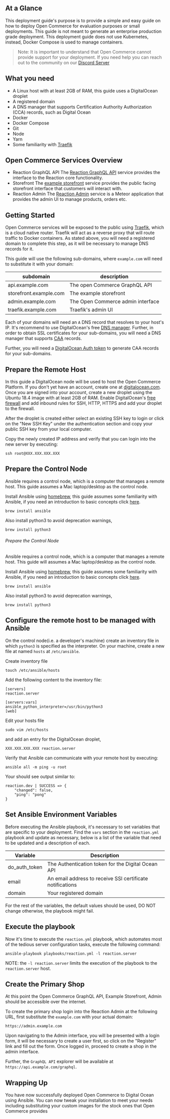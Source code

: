 ## At a Glance

This deployment guide's purpose is to provide a simple and easy guide on how to deploy Open Commerce for evaluation purposes or small deployments. This guide is not meant to generate an enterprise production grade deployment. This deployment guide does not use Kubernetes, instead, Docker Compose is used to manage containers.

> Note: It is important to understand that Open Commerce cannot provide support for your deployment. If you need 
> help you can reach out to the community on our [Discord Server](https://discord.gg/Bwm63tBcQY)

## What you need

- A Linux host with at least 2GB of RAM, this guide uses a DigitalOcean droplet
- A registered domain
- A DNS manager that supports Certification Authority Authorization (CCA) records, such as Digital Ocean
- Docker
- Docker Compose
- Git
- Node
- Yarn
- Some familiarity with [Traefik](https://github.com/containous/traefik/)

## Open Commerce Services Overview

 - Reaction GraphQL API
   The [Reaction GraphQL API](https://github.com/reactioncommerce/reaction) service provides the interface to the Reaction core functionality.
 - Storefront
   The [example storefront](https://github.com/reactioncommerce/example-storefront) service provides the public facing storefront interface that customers will interact with.
 - Reaction Admin
   The [Reaction Admin](https://github.com/reactioncommerce/reaction-admin) service is a Meteor application that provides the admin UI to manage products, orders etc.

## Getting Started

Open Commerce services will be exposed to the public using [Traefik](https://github.com/containous/traefik/), which 
is a cloud native router. Traefik will act as a reverse proxy that will route traffic to Docker containers. As stated above, you will need a registered domain to complete this step, as it will be necessary to manage DNS records for it.

This guide will use the following sub-domains, where `example.com` will need to substitute it with your domain:

| subdomain              | description                       |
| ---------------------- |-----------------------------------|
| api.example.com        | The open Commerce GraphQL API     |
| storefront.example.com | The example storefront            |
| admin.example.com      | The Open Commerce admin interface |
| traefik.example.com    | Traefik's admin UI                |

Each of your domains will need an `A` DNS record that resolves to your host's IP. It's recommend to use DigitalOcean's free [DNS manager](https://www.digitalocean.com/docs/networking/dns/overview/). Further, in order to obtain SSL certificates for your sub-domains, you will need a DNS manager that supports [CAA](https://support.dnsimple.com/articles/caa-record/) records.


Further, you will need a [DigitalOcean Auth token](https://docs.digitalocean.com/reference/api/create-personal-access-token/) to generate CAA records for your sub-domains.

## Prepare the Remote Host

In this guide a DigitalOcean node will be used to host the Open Commerce Platform. If you don't yet have an account, create one at [digitalocean.com](https://digitalocean.com). Once you are signed into your account, create a new droplet using the Ubuntu 18.4 image with at least 2GB of RAM. Enable DigitalOcean's [free firewall](https://www.digitalocean.com/docs/networking/firewalls/) and add inbound rules for SSH, HTTP, HTTPS and add your droplet to the firewall.

After the droplet is created either select an existing SSH key to login or click on the "New SSH Key" under the authentication section  and copy your public SSH key from your local computer.

Copy the newly created IP address and verify that you can login into the new server by executing:

```
ssh root@XXX.XXX.XXX.XXX
```

## Prepare the Control Node

Ansible requires a control node, which is a computer that manages a remote host. This guide assumes a Mac laptop/desktop as the control node.

Install Ansible using [homebrew](https://brew.sh), this guide assumes some familiarity with Ansible, if you need an introduction to basic concepts click [here](https://www.ansibletutorials.com).

`brew install ansible`

Also install python3 to avoid deprecation warnings,

`brew install python3`

###### Prepare the Control Node

Ansible requires a control node, which is a computer that manages a remote host. This guide will assumes a Mac laptop/desktop as the control node.

Install Ansible using [homebrew](https://brew.sh), this guide assumes some familiarity with Ansible, if you need an introduction to basic concepts click [here](https://www.ansibletutorials.com).

`brew install ansible`

Also install python3 to avoid deprecation warnings,

`brew install python3`

## Configure the remote host to be managed with Ansible

On the control node(i.e. a developer's machine) create an inventory file in which `python3` is specified as the interpreter. On your machine, create a new file at named `hosts` at `/etc/ansible`.

Create inventory file
```
touch /etc/ansible/hosts
```

Add the following content to the inventory file:
```
[servers]
reaction.server

[servers:vars]
ansible_python_interpreter=/usr/bin/python3
[web]
```

Edit your hosts file
```
sudo vim /etc/hosts
```

and add an entry for the DigitalOcean droplet,

```
XXX.XXX.XXX.XXX reaction.server
```

Verify that Ansible can communicate with your remote host by executing:

```
ansible all -m ping -u root
```

Your should see output similar to:

```
reaction.dev | SUCCESS => {
    "changed": false,
    "ping": "pong"
}
```

## Set Ansible Environment Variables

Before executing the Ansible playbook, it's necessary to set variables that are specific to your deployment. Find the
`vars` section in the `reaction.yml` playbook and update as necessary, below is a list of the variable
that need to be updated and a description of each.

| Variable               | Description                                                                 |
| ---------------------- | ----------------------------------------------------------------------------|
| do_auth_token          | The Authentication token for the Digital Ocean API                          |
| email                  | An email address to receive SSl certificate notifications                   |
| domain                 | Your registered domain                                                      |

For the rest of the variables, the default values should be used, DO NOT change otherwise, the playbook might fail.

## Execute the playbook

Now it's time to execute the `reaction.yml` playbook, which automates most of the tedious server configuration tasks, execute the following command:

```
ansible-playbook playbooks/reaction.yml -l reaction.server
```

NOTE: the `-l reaction.server` limits the execution of the playbook to the `reaction.server` host.

## Create the Primary Shop

At this point the Open Commerce GraphQL API, Example Storefront, Admin should be accessible over the internet.

To create the primary shop login into the Reaction Admin at the following URL, first substitute the `example.com` with your actual domain:
```
https://admin.example.com
```

Upon navigating to the Admin interface, you will be presented with a login form, it will be necessary to create a user first, so click on the "Register" link and fill out the form. Once logged in, proceed to create a shop in the admin interface.

Further, the `GraphQL API` explorer will be available at `https://api.example.com/graphql`.

## Wrapping Up

You have now successfully deployed Open Commerce to Digital Ocean using Ansible. You can now tweak your installation 
to meet your needs including substituting your custom images for the stock ones that Open Commerce provides
